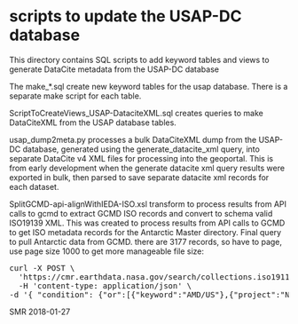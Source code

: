 # scripts to update the USAP-DC database

This directory contains SQL scripts to add keyword tables and views to generate DataCite metadata from the USAP-DC database 

The make_*.sql create new keyword tables for the usap database. There is a separate make script for each table.

 ScriptToCreateViews_USAP-DataciteXML.sql creates queries to make DataCiteXML from the USAP database tables. 
 
 usap_dump2meta.py processes a bulk DataCiteXML dump from the USAP-DC database, generated using the generate_datacite_xml query, into separate DataCite v4 XML files for processing into the geoportal. This is from early development when the generate datacite xml query results were exported in bulk, then parsed to save separate datacite xml records for each dataset. 

 SplitGCMD-api-alignWithIEDA-ISO.xsl transform to process results from API calls to gcmd to extract GCMD ISO records and convert to schema valid ISO19139 XML.  This was created to process results from API calls to GCMD to get ISO metadata records for the Antarctic Master directory. Final query to pull Antarctic data from GCMD. there are 3177 records, so have to page, use page size 1000 to get more manageable file size:
<pre>
curl -X POST \
  'https://cmr.earthdata.nasa.gov/search/collections.iso19115?page_num=1&page_size=1000&sort_key\[\]=short_name' \
  -H 'content-type: application/json' \
-d '{ "condition": {"or":[{"keyword":"AMD/US"},{"project":"NSF/PLR"},{"project":"USARP"},{"project":"USAP"},{"keyword":"LTER_PAL_*"},{"keyword":"NBP*"}, {"keyword":"LMG*"} ]}} '
</pre>
 
 SMR 2018-01-27
